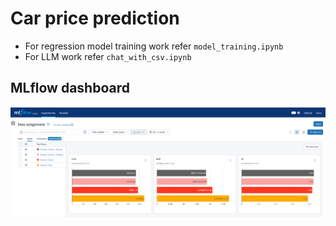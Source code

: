 # Car price prediction

- For regression model training work refer `model_training.ipynb`
- For LLM work refer `chat_with_csv.ipynb`

## MLflow dashboard
![](mlflow_dashboard.png)
